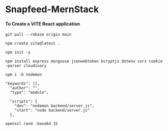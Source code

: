 # Snapfeed-MernStack

#### To Create a VITE React application

```
git pull --rebase origin main
```

```
npm create vite@latest .
```

```
npm init -y
```

```
npm install express mongoose jsonwebtoken bcryptjs dotenv cors cookie
-parser cloudinary
```

```
npm i -D nodemon
```

```
"keywords": [],
  "author": "",
  "type": "module",
```

```
  "scripts": {
    "dev": "nodemon backend/server.js",
    "start": "node backend/server.js"
  },
```

```
openssl rand -base64 32
```
